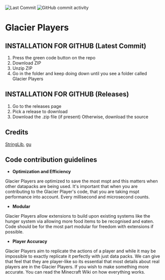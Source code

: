![Last Commit](https://img.shields.io/github/last-commit/Mobberode/Glacier-Players?style=plastic&logo=github&label=Last%20Commit&color=aqua)
![GitHub commit activity](https://img.shields.io/github/commit-activity/t/Mobberode/Glacier-Players?style=plastic&logo=Github&color=aqua)

# Glacier Players
## INSTALLATION FOR GITHUB (Latest Commit)
1. Press the green code button on the repo
2. Download ZIP
3. Unzip ZIP
4. Go in the folder and keep doing down until you see a folder called Glacier Players

## INSTALLATION FOR GITHUB (Releases)
1. Go to the releases page
2. Pick a release to download
3. Download the .zip file (if present) Otherwise, download the source

## Credits
[StringLib](https://github.com/CMDred/StringLib/), [gu](https://github.com/gibbsly/gu)

## Code contribution guidelines
- **Optimization and Efficiency**

Glacier Players are optimized to save the most mspt and this matters when other datapacks are being used. It's important that when you are contributing to the Glacier Player's code, that you are taking mspt performance into account. Every millisecond and microsecond counts.

- **Modular**

Glacier Players allow extensions to build upon existing systems like the hunger system via allowing more food items to be recognised and eaten. Code should be for the most part modular for freedom with extensions if possible.

- **Player Accuracy**

Glacier Players aim to replicate the actions of a player and while it may be impossible to exactly replicate it perfectly with just data packs. We can give that feel that they are player-like so its essential that most details about real players are in the Glacier Players. If you wish to make something more accurate. You can read the Minecraft Wiki on how everything works.
